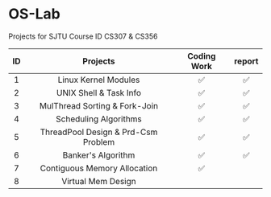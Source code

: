 # OS-Lab

Projects for SJTU Course ID CS307 & CS356

|ID| Projects | Coding Work | report |
| :------: | :------: | :---------: | :----: |
| 1 |     Linux Kernel Modules       |    :white_check_mark:  |  :white_check_mark:|
| 2 |       UNIX Shell & Task Info      |   :white_check_mark:  |  :white_check_mark: |
| 3 |      MulThread Sorting & Fork-Join       |:white_check_mark:| :white_check_mark: | 
| 4 |       Scheduling Algorithms      |      :white_check_mark: |  :white_check_mark:  |
| 5 |    ThreadPool Design & Prd-Csm Problem        |     :white_check_mark:   |  :white_check_mark:  |
| 6 |      Banker's Algorithm       |   :white_check_mark:    |  :white_check_mark:  |
| 7 |    Contiguous Memory Allocation         |    :white_check_mark:    |    |
| 8 |       Virtual Mem Design      |        |    |
